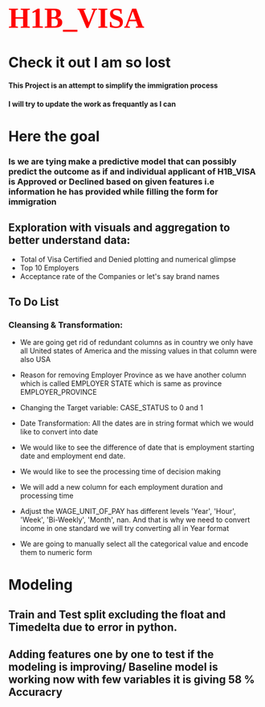 
# <b style="color:red; font-family: Babas; font-size: 2em;"> H1B_VISA  </b>

# Check it out I am so lost


#### This Project is an attempt to simplify the immigration process

#### I will try to update the work as frequantly as I can

# Here the goal
### Is we are tying make a predictive model that can possibly predict the outcome as if and individual applicant of H1B_VISA is Approved or Declined based on given features i.e information he has provided while filling the form for immigration

## Exploration with visuals and aggregation to better understand data:
* Total of Visa Certified and Denied plotting and numerical glimpse
* Top 10 Employers
* Acceptance rate of the Companies or let's say brand names 

## To Do List
### Cleansing & Transformation:
*  We are going get rid of redundant columns as in country we only have all United states of America and the missing values in that column were also USA 

* Reason for removing Employer Province as we have another column which is called EMPLOYER STATE which is same as province EMPLOYER_PROVINCE

*  Changing the Target variable: CASE_STATUS to 0 and 1 
 
*  Date Transformation: All the dates are in string format which we would like to convert into date

* We would like to see the difference of date that is employment starting date and employment end date. 

* We would like to see the processing time of decision making 

* We will add a new column for each employment duration and processing time

* Adjust the WAGE_UNIT_OF_PAY has different levels  'Year', 'Hour', 'Week', 'Bi-Weekly', 'Month', nan. And that is why we need to convert income in one standard we will try converting all in Year format 
* We are going to manually select all the categorical value and encode them to numeric form




# Modeling
## Train and Test split excluding the float and Timedelta due to error in python.  
## Adding features one by one to test if the modeling is improving/ Baseline model is working now with few variables it is giving 58 % Accuracry


